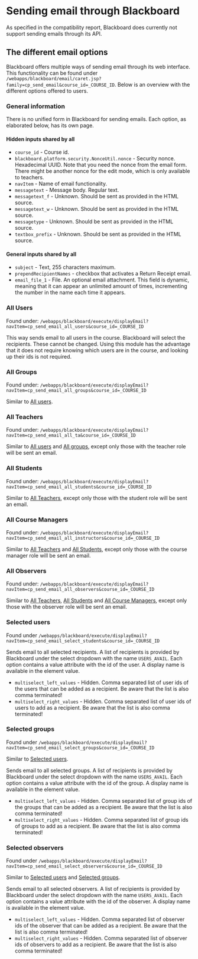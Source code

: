 # Sending email through Blackboard

As specified in the compatibility report, Blackboard does currently not support sending emails through its API.

## The different email options
Blackboard offers multiple ways of sending email through its web interface. This functionality can be found under `/webapps/blackboard/email/caret.jsp?family=cp_send_email&course_id=_COURSE_ID`.
Below is an overview with the different options offered to users.

### General information
There is no unified form in Blackboard for sending emails. Each option, as elaborated below, has its own page.

#### Hidden inputs shared by all
- `course_id` - Course id.
- `blackboard.platform.security.NonceUtil.nonce` - Security nonce. Hexadecimal UUID. Note that you need the nonce from the email form. There might be another nonce for the edit mode, which is only available to teachers.
- `navItem` - Name of email functionality.
- `messagetext` - Message body. Regular text.
- `messagetext_f` - Unknown. Should be sent as provided in the HTML source.
- `messagetext_w` - Unknown. Should be sent as provided in the HTML source.
- `messagetype` - Unknown. Should be sent as provided in the HTML source.
- `textbox_prefix` - Unknown. Should be sent as provided in the HTML source.

#### General inputs shared by all
- `subject` - Text, 255 characters maximum.
- `prependRecipientNames` - checkbox that activates a Return Receipt email.
- `email_file_1` - File. An optional email attachment. This field is dynamic, meaning that it can appear an unlimited amount of times, incrementing the number in the name each time it appears.

### All Users
Found under: 
`/webapps/blackboard/execute/displayEmail?navItem=cp_send_email_all_users&course_id=_COURSE_ID`

This way sends email to all users in the course. Blackboard will select the recipients. These cannot be changed. Using this module has the advantage that it does not require knowing which users are in the course, and looking up their ids is not required.

### All Groups
Found under: `/webapps/blackboard/execute/displayEmail?navItem=cp_send_email_all_groups&course_id=_COURSE_ID`

Similar to [All users](#all-users).

### All Teachers
Found under: `/webapps/blackboard/execute/displayEmail?navItem=cp_send_email_all_ta&course_id=_COURSE_ID`

Similar to [All users](#all-users) and [All groups](#all-groups), except only those with the teacher role will be sent an email.

### All Students
Found under: `/webapps/blackboard/execute/displayEmail?navItem=cp_send_email_all_students&course_id=_COURSE_ID`

Similar to [All Teachers](#all-teachers), except only those with the student role will be sent an email.

### All Course Managers
Found under: `/webapps/blackboard/execute/displayEmail?navItem=cp_send_email_all_instructors&course_id=_COURSE_ID`

Similar to [All Teachers](#all-teachers) and [All Students](#all-students), except only those with the course manager role will be sent an email.


### All Observers
Found under: `/webapps/blackboard/execute/displayEmail?navItem=cp_send_email_all_observers&course_id=_COURSE_ID`

Similar to [All Teachers](#all-teachers),  [All Students](#all-students) and [All Course Managers](#all-course-managers), except only those with the observer role will be sent an email.

### Selected users
Found under `/webapps/blackboard/execute/displayEmail?navItem=cp_send_email_select_students&course_id=_COURSE_ID`

Sends email to all selected recipients.
A list of recipients is provided by Blackboard under the select dropdown with the name `USERS_AVAIL`. Each option contains a value attribute with the id of the user. A display name is available in the element value.
- `multiselect_left_values` - Hidden. Comma separated list of user ids of the users that can be added as a recipient. Be aware that the list is also comma terminated!
- `multiselect_right_values` - Hidden. Comma separated list of user ids of users to add as a recipient. Be aware that the list is also comma terminated!

### Selected groups
Found under `/webapps/blackboard/execute/displayEmail?navItem=cp_send_email_select_groups&course_id=_COURSE_ID`

Similar to [Selected users](#selected-users).

Sends email to all selected groups.
A list of recipients is provided by Blackboard under the select dropdown with the name `USERS_AVAIL`. Each option contains a value attribute with the id of the group. A display name is available in the element value.
- `multiselect_left_values` - Hidden. Comma separated list of group ids of the groups that can be added as a recipient. Be aware that the list is also comma terminated!
- `multiselect_right_values` - Hidden. Comma separated list of group ids of groups to add as a recipient. Be aware that the list is also comma terminated!

### Selected observers
Found under `/webapps/blackboard/execute/displayEmail?navItem=cp_send_email_select_observers&course_id=_COURSE_ID`

Similar to [Selected users](#selected-users) and [Selected groups](#selected-groups).

Sends email to all selected observers.
A list of recipients is provided by Blackboard under the select dropdown with the name `USERS_AVAIL`. Each option contains a value attribute with the id of the observer. A display name is available in the element value.
- `multiselect_left_values` - Hidden. Comma separated list of observer ids of the observer that can be added as a recipient. Be aware that the list is also comma terminated!
- `multiselect_right_values` - Hidden. Comma separated list of observer ids of observers to add as a recipient. Be aware that the list is also comma terminated!
